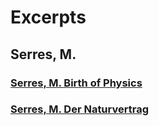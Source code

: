# Excerpts

## Serres, M.

### [Serres, M. Birth of Physics](serres_BirthOfPhysics.md)

### [Serres, M. Der Naturvertrag](serresNaturvertrag2015.md)
